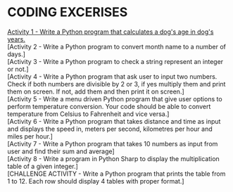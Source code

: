 # CODING EXCERISES

[Activity 1 - Write a Python program that calculates a dog's age in dog's years.](./dogage.py) </br>
[Activity 2 - Write a Python program to convert month name to a number of days.] </br>
[Activity 3 - Write a Python program to check a string represent an integer or not.] </br>
[Activity 4 - Write a Python program that ask user to input two numbers. Check if both numbers are divisible by 2 or 3, if yes multiply them and print them on screen. If not, add them and then print it on screen.] </br>
[Activity 5 - Write a menu driven Python program that give user options to perform temperature conversion. Your code should be able to convert temperature from Celsius to Fahrenheit and vice versa.] </br>
[Activity 6 - Write a Python program that takes distance and time as input and displays the speed in, meters per second, kilometres per hour and miles per hour.] </br>
[Activity 7 - Write a Python program that takes 10 numbers as input from user and find their sum and average] </br>
[Activity 8 - Write a program in Python Sharp to display the multiplication table of a given integer.] </br>
[CHALLENGE ACTIVITY - Write a Python program that prints the table from 1 to 12. Each row should display 4 tables with proper format.] </br>
